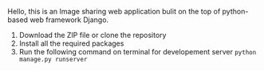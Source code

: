 Hello, this is an Image sharing web application bulit on the top of
python-based web framework Django.


1. Download the ZIP file or clone the repository
2. Install all the required packages
3. Run the following command on terminal for developement server
   `python manage.py runserver`
  
